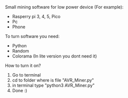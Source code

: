 Small mining software for low power device (For example):
- Rasperry pi 3, 4, 5, Pico
- Pc
- Phone
  
To turn software you need:
- Python
- Random
- Colorama (In lite version you dont need it)

How to turn it on?
1. Go to terminal
2. cd to folder where is file "AVR_Miner.py"
3. in terminal type "python3 AVR_Miner.py"
4. Done :)
